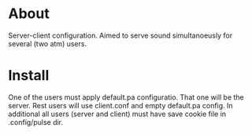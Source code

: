 About
=====

Server-client configuration. Aimed to serve sound simultanoeusly for several
(two atm) users.

Install
=======

One of the users must apply default.pa configuratio. That one will be the server.
Rest users will use client.conf and empty default.pa config. In additional
all users (server and client) must have save cookie file in .config/pulse dir.
